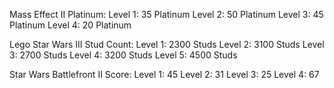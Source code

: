 Mass Effect II Platinum: 
Level 1: 35 Platinum 
Level 2: 50 Platinum
Level 3: 45 Platinum
Level 4: 20 Platinum

Lego Star Wars III Stud Count: 
Level 1: 2300 Studs 
Level 2: 3100 Studs
Level 3: 2700 Studs
Level 4: 3200 Studs
Level 5: 4500 Studs

Star Wars Battlefront II Score: 
Level 1: 45 
Level 2: 31
Level 3: 25
Level 4: 67